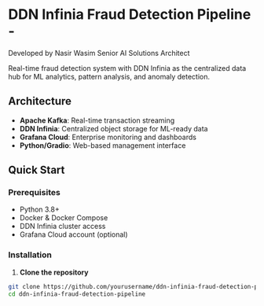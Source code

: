 # DDN Infinia Fraud Detection Pipeline - 
Developed by Nasir Wasim Senior AI Solutions Architect

Real-time fraud detection system with DDN Infinia as the centralized data hub for ML analytics, pattern analysis, and anomaly detection.

## Architecture

- **Apache Kafka**: Real-time transaction streaming
- **DDN Infinia**: Centralized object storage for ML-ready data
- **Grafana Cloud**: Enterprise monitoring and dashboards
- **Python/Gradio**: Web-based management interface

## Quick Start

### Prerequisites
- Python 3.8+
- Docker & Docker Compose
- DDN Infinia cluster access
- Grafana Cloud account (optional)

### Installation

1. **Clone the repository**
```bash
git clone https://github.com/yourusername/ddn-infinia-fraud-detection-pipeline.git
cd ddn-infinia-fraud-detection-pipeline
